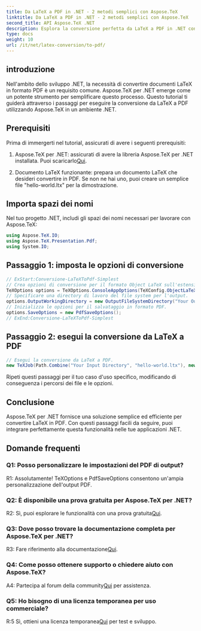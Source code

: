 ```yaml
---
title: Da LaTeX a PDF in .NET - 2 metodi semplici con Aspose.TeX
linktitle: Da LaTeX a PDF in .NET - 2 metodi semplici con Aspose.TeX
second_title: API Aspose.TeX .NET
description: Esplora la conversione perfetta da LaTeX a PDF in .NET con Aspose.TeX. Integrazione e personalizzazione semplici per il tuo output PDF.
type: docs
weight: 10
url: /it/net/latex-conversion/to-pdf/
---
```

## introduzione

Nell'ambito dello sviluppo .NET, la necessità di convertire documenti LaTeX in formato PDF è un requisito comune. Aspose.TeX per .NET emerge come un potente strumento per semplificare questo processo. Questo tutorial ti guiderà attraverso i passaggi per eseguire la conversione da LaTeX a PDF utilizzando Aspose.TeX in un ambiente .NET.

## Prerequisiti

Prima di immergerti nel tutorial, assicurati di avere i seguenti prerequisiti:

1.  Aspose.TeX per .NET: assicurati di avere la libreria Aspose.TeX per .NET installata. Puoi scaricarlo[Qui](https://releases.aspose.com/tex/net/).

2. Documento LaTeX funzionante: prepara un documento LaTeX che desideri convertire in PDF. Se non ne hai uno, puoi creare un semplice file "hello-world.ltx" per la dimostrazione.

## Importa spazi dei nomi

Nel tuo progetto .NET, includi gli spazi dei nomi necessari per lavorare con Aspose.TeX:

```csharp
using Aspose.TeX.IO;
using Aspose.TeX.Presentation.Pdf;
using System.IO;
```

## Passaggio 1: imposta le opzioni di conversione

```csharp
// ExStart:Conversione-LaTeXToPdf-Simplest
// Crea opzioni di conversione per il formato Object LaTeX sull'estensione del motore Object TeX.
TeXOptions options = TeXOptions.ConsoleAppOptions(TeXConfig.ObjectLaTeX);
// Specificare una directory di lavoro del file system per l'output.
options.OutputWorkingDirectory = new OutputFileSystemDirectory("Your Output Directory");
// Inizializza le opzioni per il salvataggio in formato PDF.
options.SaveOptions = new PdfSaveOptions();
// ExEnd:Conversione-LaTeXToPdf-Simplest
```

## Passaggio 2: esegui la conversione da LaTeX a PDF

```csharp
// Esegui la conversione da LaTeX a PDF.
new TeXJob(Path.Combine("Your Input Directory", "hello-world.ltx"), new PdfDevice(), options).Run();
```

Ripeti questi passaggi per il tuo caso d'uso specifico, modificando di conseguenza i percorsi dei file e le opzioni.

## Conclusione

Aspose.TeX per .NET fornisce una soluzione semplice ed efficiente per convertire LaTeX in PDF. Con questi passaggi facili da seguire, puoi integrare perfettamente questa funzionalità nelle tue applicazioni .NET.

## Domande frequenti

### Q1: Posso personalizzare le impostazioni del PDF di output?

R1: Assolutamente! TeXOptions e PdfSaveOptions consentono un'ampia personalizzazione dell'output PDF.

### Q2: È disponibile una prova gratuita per Aspose.TeX per .NET?

 R2: Sì, puoi esplorare le funzionalità con una prova gratuita[Qui](https://releases.aspose.com/).

### Q3: Dove posso trovare la documentazione completa per Aspose.TeX per .NET?

 R3: Fare riferimento alla documentazione[Qui](https://reference.aspose.com/tex/net/).

### Q4: Come posso ottenere supporto o chiedere aiuto con Aspose.TeX?

 A4: Partecipa al forum della community[Qui](https://forum.aspose.com/c/tex/47) per assistenza.

### Q5: Ho bisogno di una licenza temporanea per uso commerciale?

 R:5 Sì, ottieni una licenza temporanea[Qui](https://purchase.aspose.com/temporary-license/) per test e sviluppo.
